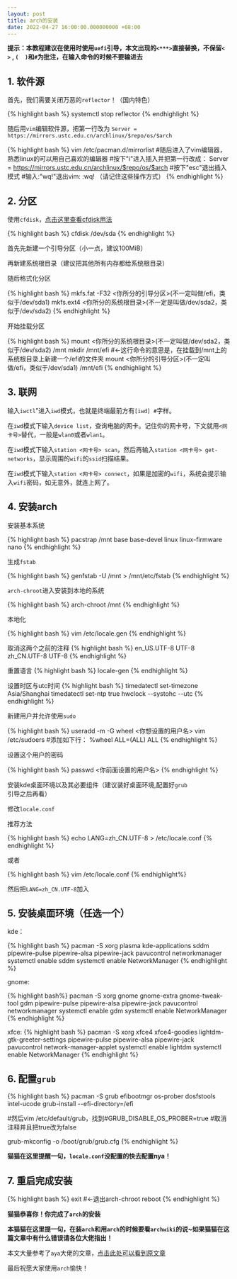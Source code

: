 ```yaml
---
layout: post
title: arch的安装
date: 2022-04-27 16:00:00.000000000 +08:00
---
```


**提示：本教程建议在使用时使用`uefi`引导，本文出现的`<***>`直接替换，不保留`<  >` , `(  )`和`#`为批注，在输入命令的时候不要输进去**

## 1. 软件源

首先，我们需要关闭万恶的`reflector`！（国内特色）

{% highlight bash %}
systemctl stop reflector
{% endhighlight %}

随后用`vim`编辑软件源，把第一行改为 `Server = https://mirrors.ustc.edu.cn/archlinux/$repo/os/$arch`

{% highlight bash %}
vim /etc/pacman.d/mirrorlist
#随后进入了vim编辑器，熟悉linux的可以用自己喜欢的编辑器
#按下"i"进入插入并把第一行改成：
Server = https://mirrors.ustc.edu.cn/archlinux/$repo/os/$arch
#按下"esc"退出插入模式
#输入:"wq!"退出vim:
:wq!
（请记住这些操作方式）
{% endhighlight %}

## 2. 分区

使用`cfdisk`，[点击这里查看cfdisk用法](https://www.runoob.com/linux/linux-comm-cfdisk.html)

{% highlight bash %}
cfdisk /dev/sda
{% endhighlight %}

首先先新建一个引导分区（小一点，建议100MiB）

再新建系统根目录（建议把其他所有内存都给系统根目录）

随后格式化分区

{% highlight bash %}
mkfs.fat -F32 <你所分的引导分区>(不一定叫做/efi，类似于/dev/sda1)
mkfs.ext4 <你所分的系统根目录>(不一定是叫做/dev/sda2，类似于/dev/sda2)
{% endhighlight %}

开始挂载分区

{% highlight bash %}
mount <你所分的系统根目录>(不一定叫做/dev/sda2，类似于/dev/sda2) /mnt
mkdir /mnt/efi  #<-这行命令的意思是，在挂载到/mnt上的系统根目录上新建一个/efi的文件夹
mount <你所分的引导分区>(不一定叫做/efi，类似于/dev/sda1) /mnt/efi
{% endhighlight %}

## 3. 联网 

输入`iwctl`”进入`iwd`模式，也就是终端最前方有`[iwd] #`字样。

在`iwd`模式下输入`device list`，查询电脑的网卡。记住你的网卡号，下文就用`<网卡号>`替代，一般是`wlan0`或者`wlan1`。

在`iwd`模式下输入`station <网卡号> scan`，然后再输入`station <网卡号> get-networks`，显示周围的`wifi`的`ssid`扫描结果。

在`iwd`模式下输入`station <网卡号> connect`，如果是加密的`wifi`，系统会提示输入`wifi`密码，如无意外，就连上网了。

## 4. 安装arch

安装基本系统

{% highlight bash %}
pacstrap /mnt base base-devel linux linux-firmware nano
{% endhighlight %}




生成`fstab`

{% highlight bash %}
genfstab -U /mnt > /mnt/etc/fstab
{% endhighlight %}




`arch-chroot`进入安装到本地的系统

{% highlight bash %}
arch-chroot /mnt
{% endhighlight %}




本地化

{% highlight bash %}
vim /etc/locale.gen
{% endhighlight %}



取消这两个之前的注释
{% highlight bash %}
en_US.UTF-8 UTF-8
zh_CN.UTF-8 UTF-8
{% endhighlight %}



重置语言
{% highlight bash %}
locale-gen
{% endhighlight %}



设置时区与utc时间
{% highlight bash %}
timedatectl set-timezone Asia/Shanghai
timedatectl set-ntp true
hwclock --systohc --utc
{% endhighlight %}



新建用户并允许使用`sudo`

{% highlight bash %}
useradd -m -G wheel <你想设置的用户名>
vim /etc/sudoers
#添加如下行：
%wheel ALL=(ALL) ALL
{% endhighlight %}



设置这个用户的密码

{% highlight bash %}
passwd <你前面设置的用户名>
{% endhighlight %}



安装kde桌面环境以及其必要组件（建议装好桌面环境,配置好`grub`引导之后再看）

修改`locale.conf`

推荐方法

{% highlight bash %}
echo LANG=zh_CN.UTF-8 > /etc/locale.conf
{% endhighlight %}

或者

{% highlight bash %}
vim /etc/locale.conf
{% endhighlight%}

然后把`LANG=zh_CN.UTF-8`加入

## 5. 安装桌面环境（任选一个）

kde：

{% highlight bash %}
pacman -S xorg plasma kde-applications sddm pipewire-pulse pipewire-alsa pipewire-jack pavucontrol networkmanager
systemctl enable sddm
systemctl enable NetworkManager
{% endhighlight %}

gnome:

{% highlight bash%}
pacman -S xorg gnome gnome-extra gnome-tweak-tool gdm pipewire-pulse pipewire-alsa pipewire-jack pavucontrol networkmanager
systemctl enable gdm
systemctl enable NetworkManager
{% endhighlight %}

xfce:
{% highlight bash %}
pacman -S xorg xfce4 xfce4-goodies lightdm-gtk-greeter-settings pipewire-pulse pipewire-alsa pipewire-jack pavucontrol network-manager-applet
systemctl enable lightdm
systemctl enable NetworkManager
{% endhighlight %}

## 6. 配置`grub`

{% highlight bash %}
pacman -S grub efibootmgr os-prober dosfstools intel-ucode
grub-install --efi-directory=/efi

#然后vim /etc/default/grub，找到#GRUB_DISABLE_OS_PROBER=true
#取消注释并且把true改为false

grub-mkconfig -o /boot/grub/grub.cfg
{% endhighlight %}

**猫猫在这里提醒一句，`locale.conf`没配置的快去配置nya！**

## 7. 重启完成安装
{% highlight bash %}
exit  #<-退出arch-chroot
reboot
{% endhighlight %}


**猫猫恭喜你！你完成了`arch`的安装**

**本猫猫在这里提一句，在装`arch`和用`arch`的时候要看`archwiki`的说~如果猫猫在这篇文章中有什么错误请各位大佬指出！**

本文大量参考了`aya`大佬的文章，[点击此处可以看到原文章](https://note.aya1.top/#/Arch_For_Aya?id=%e5%88%86%e5%8c%ba%ef%bc%9acfdisk-devsda)

最后祝愿大家使用`arch`愉快！
